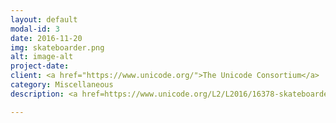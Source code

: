```yaml
---
layout: default
modal-id: 3
date: 2016-11-20
img: skateboarder.png
alt: image-alt
project-date:
client: <a href="https://www.unicode.org/">The Unicode Consortium</a>
category: Miscellaneous
description: <a href=https://www.unicode.org/L2/L2016/16378-skateboarder-emoji.pdf>Emoji proposal for a "Skateboarder" emoji</a> for the Unicode Consortium. This "well formed proposal" was accepted without revisions by the Unicode Emoji Subcomittee and the skateboarder emoji is currently on track to be added as an emoji character in 2018.

---
```


